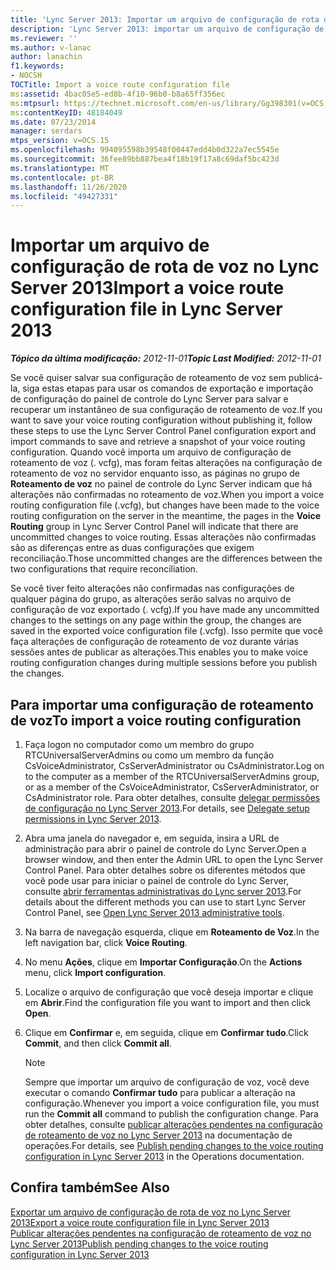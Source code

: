 ```yaml
---
title: 'Lync Server 2013: Importar um arquivo de configuração de rota de voz'
description: 'Lync Server 2013: importar um arquivo de configuração de rota de voz.'
ms.reviewer: ''
ms.author: v-lanac
author: lanachin
f1.keywords:
- NOCSH
TOCTitle: Import a voice route configuration file
ms:assetid: 4bac05e5-ed8b-4f10-96b0-b8a65ff356ec
ms:mtpsurl: https://technet.microsoft.com/en-us/library/Gg398301(v=OCS.15)
ms:contentKeyID: 48184049
ms.date: 07/23/2014
manager: serdars
mtps_version: v=OCS.15
ms.openlocfilehash: 994095598b39548f00447edd4b0d322a7ec5545e
ms.sourcegitcommit: 36fee89bb887bea4f18b19f17a8c69daf5bc423d
ms.translationtype: MT
ms.contentlocale: pt-BR
ms.lasthandoff: 11/26/2020
ms.locfileid: "49427331"
---
```

# <a name="import-a-voice-route-configuration-file-in-lync-server-2013"></a><span data-ttu-id="d1563-103">Importar um arquivo de configuração de rota de voz no Lync Server 2013</span><span class="sxs-lookup"><span data-stu-id="d1563-103">Import a voice route configuration file in Lync Server 2013</span></span>

<div data-xmlns="http://www.w3.org/1999/xhtml">

<div class="topic" data-xmlns="http://www.w3.org/1999/xhtml" data-msxsl="urn:schemas-microsoft-com:xslt" data-cs="https://msdn.microsoft.com/">

<div data-asp="https://msdn2.microsoft.com/asp">



</div>

<div id="mainSection">

<div id="mainBody"><span data-ttu-id="d1563-104">

<span> </span></span><span class="sxs-lookup"><span data-stu-id="d1563-104">

<span> </span></span></span>

<span data-ttu-id="d1563-105">_**Tópico da última modificação:** 2012-11-01_</span><span class="sxs-lookup"><span data-stu-id="d1563-105">_**Topic Last Modified:** 2012-11-01_</span></span>

<span data-ttu-id="d1563-106">Se você quiser salvar sua configuração de roteamento de voz sem publicá-la, siga estas etapas para usar os comandos de exportação e importação de configuração do painel de controle do Lync Server para salvar e recuperar um instantâneo de sua configuração de roteamento de voz.</span><span class="sxs-lookup"><span data-stu-id="d1563-106">If you want to save your voice routing configuration without publishing it, follow these steps to use the Lync Server Control Panel configuration export and import commands to save and retrieve a snapshot of your voice routing configuration.</span></span> <span data-ttu-id="d1563-107">Quando você importa um arquivo de configuração de roteamento de voz (. vcfg), mas foram feitas alterações na configuração de roteamento de voz no servidor enquanto isso, as páginas no grupo de **Roteamento de voz** no painel de controle do Lync Server indicam que há alterações não confirmadas no roteamento de voz.</span><span class="sxs-lookup"><span data-stu-id="d1563-107">When you import a voice routing configuration file (.vcfg), but changes have been made to the voice routing configuration on the server in the meantime, the pages in the **Voice Routing** group in Lync Server Control Panel will indicate that there are uncommitted changes to voice routing.</span></span> <span data-ttu-id="d1563-108">Essas alterações não confirmadas são as diferenças entre as duas configurações que exigem reconciliação.</span><span class="sxs-lookup"><span data-stu-id="d1563-108">Those uncommitted changes are the differences between the two configurations that require reconciliation.</span></span>

<span data-ttu-id="d1563-109">Se você tiver feito alterações não confirmadas nas configurações de qualquer página do grupo, as alterações serão salvas no arquivo de configuração de voz exportado (. vcfg).</span><span class="sxs-lookup"><span data-stu-id="d1563-109">If you have made any uncommitted changes to the settings on any page within the group, the changes are saved in the exported voice configuration file (.vcfg).</span></span> <span data-ttu-id="d1563-110">Isso permite que você faça alterações de configuração de roteamento de voz durante várias sessões antes de publicar as alterações.</span><span class="sxs-lookup"><span data-stu-id="d1563-110">This enables you to make voice routing configuration changes during multiple sessions before you publish the changes.</span></span>

<div>

## <a name="to-import-a-voice-routing-configuration"></a><span data-ttu-id="d1563-111">Para importar uma configuração de roteamento de voz</span><span class="sxs-lookup"><span data-stu-id="d1563-111">To import a voice routing configuration</span></span>

1.  <span data-ttu-id="d1563-112">Faça logon no computador como um membro do grupo RTCUniversalServerAdmins ou como um membro da função CsVoiceAdministrator, CsServerAdministrator ou CsAdministrator.</span><span class="sxs-lookup"><span data-stu-id="d1563-112">Log on to the computer as a member of the RTCUniversalServerAdmins group, or as a member of the CsVoiceAdministrator, CsServerAdministrator, or CsAdministrator role.</span></span> <span data-ttu-id="d1563-113">Para obter detalhes, consulte [delegar permissões de configuração no Lync Server 2013](lync-server-2013-delegate-setup-permissions.md).</span><span class="sxs-lookup"><span data-stu-id="d1563-113">For details, see [Delegate setup permissions in Lync Server 2013](lync-server-2013-delegate-setup-permissions.md).</span></span>

2.  <span data-ttu-id="d1563-114">Abra uma janela do navegador e, em seguida, insira a URL de administração para abrir o painel de controle do Lync Server.</span><span class="sxs-lookup"><span data-stu-id="d1563-114">Open a browser window, and then enter the Admin URL to open the Lync Server Control Panel.</span></span> <span data-ttu-id="d1563-115">Para obter detalhes sobre os diferentes métodos que você pode usar para iniciar o painel de controle do Lync Server, consulte [abrir ferramentas administrativas do Lync server 2013](lync-server-2013-open-lync-server-administrative-tools.md).</span><span class="sxs-lookup"><span data-stu-id="d1563-115">For details about the different methods you can use to start Lync Server Control Panel, see [Open Lync Server 2013 administrative tools](lync-server-2013-open-lync-server-administrative-tools.md).</span></span>

3.  <span data-ttu-id="d1563-116">Na barra de navegação esquerda, clique em **Roteamento de Voz**.</span><span class="sxs-lookup"><span data-stu-id="d1563-116">In the left navigation bar, click **Voice Routing**.</span></span>

4.  <span data-ttu-id="d1563-117">No menu **Ações**, clique em **Importar Configuração**.</span><span class="sxs-lookup"><span data-stu-id="d1563-117">On the **Actions** menu, click **Import configuration**.</span></span>

5.  <span data-ttu-id="d1563-118">Localize o arquivo de configuração que você deseja importar e clique em **Abrir**.</span><span class="sxs-lookup"><span data-stu-id="d1563-118">Find the configuration file you want to import and then click **Open**.</span></span>

6.  <span data-ttu-id="d1563-119">Clique em **Confirmar** e, em seguida, clique em **Confirmar tudo**.</span><span class="sxs-lookup"><span data-stu-id="d1563-119">Click **Commit**, and then click **Commit all**.</span></span>
    
    <div>
    

    > [!NOTE]  
    > <span data-ttu-id="d1563-120">Sempre que importar um arquivo de configuração de voz, você deve executar o comando <STRONG>Confirmar tudo</STRONG> para publicar a alteração na configuração.</span><span class="sxs-lookup"><span data-stu-id="d1563-120">Whenever you import a voice configuration file, you must run the <STRONG>Commit all</STRONG> command to publish the configuration change.</span></span> <span data-ttu-id="d1563-121">Para obter detalhes, consulte <A href="lync-server-2013-publish-pending-changes-to-the-voice-routing-configuration.md">publicar alterações pendentes na configuração de roteamento de voz no Lync Server 2013</A> na documentação de operações.</span><span class="sxs-lookup"><span data-stu-id="d1563-121">For details, see <A href="lync-server-2013-publish-pending-changes-to-the-voice-routing-configuration.md">Publish pending changes to the voice routing configuration in Lync Server 2013</A> in the Operations documentation.</span></span>

    
    </div>

</div>

<div>

## <a name="see-also"></a><span data-ttu-id="d1563-122">Confira também</span><span class="sxs-lookup"><span data-stu-id="d1563-122">See Also</span></span>


[<span data-ttu-id="d1563-123">Exportar um arquivo de configuração de rota de voz no Lync Server 2013</span><span class="sxs-lookup"><span data-stu-id="d1563-123">Export a voice route configuration file in Lync Server 2013</span></span>](lync-server-2013-export-a-voice-route-configuration-file.md)  
[<span data-ttu-id="d1563-124">Publicar alterações pendentes na configuração de roteamento de voz no Lync Server 2013</span><span class="sxs-lookup"><span data-stu-id="d1563-124">Publish pending changes to the voice routing configuration in Lync Server 2013</span></span>](lync-server-2013-publish-pending-changes-to-the-voice-routing-configuration.md)  
  

<span data-ttu-id="d1563-125"></div>

</div>

<span> </span>

</div>

</div>

</span><span class="sxs-lookup"><span data-stu-id="d1563-125"></div>

</div>

<span> </span>

</div>

</div>

</span></span></div>

